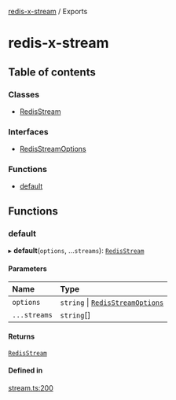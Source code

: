 [redis-x-stream](README.md) / Exports

# redis-x-stream

## Table of contents

### Classes

- [RedisStream](classes/RedisStream.md)

### Interfaces

- [RedisStreamOptions](interfaces/RedisStreamOptions.md)

### Functions

- [default](modules.md#default)

## Functions

### default

▸ **default**(`options`, ...`streams`): [`RedisStream`](classes/RedisStream.md)

#### Parameters

| Name | Type |
| :------ | :------ |
| `options` | `string` \| [`RedisStreamOptions`](interfaces/RedisStreamOptions.md) |
| `...streams` | `string`[] |

#### Returns

[`RedisStream`](classes/RedisStream.md)

#### Defined in

[stream.ts:200](https://github.com/calebboyd/redis-x-stream/blob/2ca6a5a/src/stream.ts#L200)
